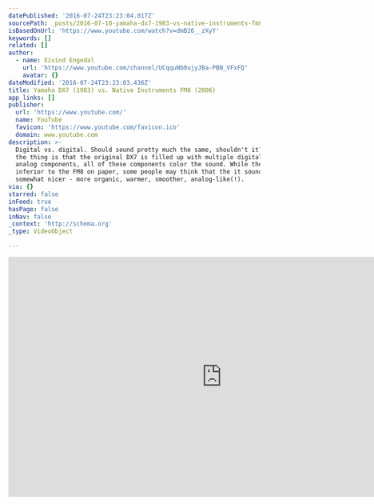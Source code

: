 ```yaml
---
datePublished: '2016-07-24T23:23:04.017Z'
sourcePath: _posts/2016-07-10-yamaha-dx7-1983-vs-native-instruments-fm8-2006.md
isBasedOnUrl: 'https://www.youtube.com/watch?v=dmB26__zXyY'
keywords: []
related: []
author:
  - name: Eivind Engedal
    url: 'https://www.youtube.com/channel/UCqquNb0ujyJBa-PBN_VFxFQ'
    avatar: {}
dateModified: '2016-07-24T23:23:03.436Z'
title: Yamaha DX7 (1983) vs. Native Instruments FM8 (2006)
app_links: []
publisher:
  url: 'https://www.youtube.com/'
  name: YouTube
  favicon: 'https://www.youtube.com/favicon.ico'
  domain: www.youtube.com
description: >-
  Digital vs. digital. Should sound pretty much the same, shouldn't it? Well,
  the thing is that the original DX7 is filled up with multiple digital and
  analog components, all of these components color the sound. While the DX7 is
  inferior to the FM8 on paper, some people may think that the it sounds
  somewhat nicer - more organic, warmer, smoother, analog-like(!).
via: {}
starred: false
inFeed: true
hasPage: false
inNav: false
_context: 'http://schema.org'
_type: VideoObject

---
```

<iframe src="https://cdn.embedly.com/widgets/media.html?src=https%3A%2F%2Fwww.youtube.com%2Fembed%2FdmB26__zXyY%3Ffeature%3Doembed&amp;url=http%3A%2F%2Fwww.youtube.com%2Fwatch%3Fv%3DdmB26__zXyY&amp;image=https%3A%2F%2Fi.ytimg.com%2Fvi%2FdmB26__zXyY%2Fhqdefault.jpg&amp;key=b7d04c9b404c499eba89ee7072e1c4f7&amp;type=text%2Fhtml&amp;schema=youtube" width="854" height="480" scrolling="no" frameborder="0" allowfullscreen="" style=""></iframe>